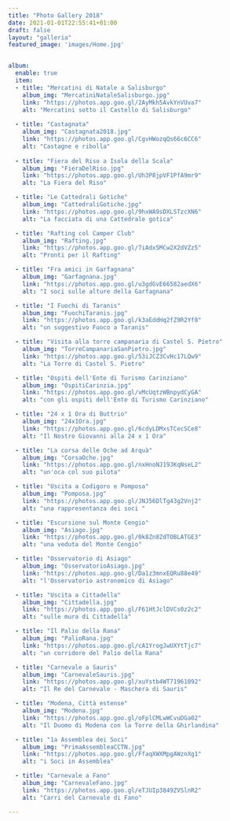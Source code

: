 ```yaml
---
title: "Photo Gallery 2018"
date: 2021-01-01T22:55:41+01:00
draft: false
layout: "galleria"
featured_image: 'images/Home.jpg'


album:
  enable: true
  item:
  - title: "Mercatini di Natale a Salisburgo"
    album_img: "MercatiniNataleSalisburgo.jpg"
    link: "https://photos.app.goo.gl/2AyMkh5AvkYnVUva7"
    alt: "Mercatini sotto il Castello di Salisburgo"
  
  - title: "Castagnata"
    album_img: "Castagnata2018.jpg"
    link: "https://photos.app.goo.gl/CgvHWozqQs66c6CC6"
    alt: "Castagne e ribolla"
  
  - title: "Fiera del Riso a Isola della Scala"
    album_img: "FieraDelRiso.jpg"
    link: "https://photos.app.goo.gl/Uh3P8jpVF1PfA9mr9"
    alt: "La Fiera del Riso"

  - title: "Le Cattedrali Gotiche"
    album_img: "CattedraliGotiche.jpg"
    link: "https://photos.app.goo.gl/9hxWA9sDXLSTzcXN6"
    alt: "La facciata di una Cattedrale gotica"

  - title: "Rafting col Camper Club"
    album_img: "Rafting.jpg"
    link: "https://photos.app.goo.gl/7iAdx5MCw2X2dVZz5"
    alt: "Pronti per il Rafting"

  - title: "Fra amici in Garfagnana"
    album_img: "Garfagnana.jpg"
    link: "https://photos.app.goo.gl/u3gdGvE66582aedX6"
    alt: "I soci sulle alture della Garfagnana"

  - title: "I Fuochi di Taranis"
    album_img: "FuochiTaranis.jpg"
    link: "https://photos.app.goo.gl/k3aEddHq2fZ9R2Yf8"
    alt: "un suggestivo Fuoco a Taranis"

  - title: "Visita alla torre campanaria di Castel S. Pietro"
    album_img: "TorreCampanariaSanPietro.jpg"
    link: "https://photos.app.goo.gl/53iJCZ3CvHc17LQw9"
    alt: "La Torre di Castel S. Pietro"

  - title: "Ospiti dell'Ente di Turismo Carinziano"
    album_img: "OspitiCarinzia.jpg"
    link: "https://photos.app.goo.gl/vMcUqtzWBnpydCyGA"
    alt: "con gli ospiti dell'Ente di Turismo Carinziano"

  - title: "24 x 1 Ora di Buttrio"
    album_img: "24x1Ora.jpg"
    link: "https://photos.app.goo.gl/6cdyLDMxsTCecSCe8"
    alt: "Il Nostro Giovanni alla 24 x 1 Ora"

  - title: "La corsa delle Oche ad Arquà"
    album_img: "CorsaOche.jpg"
    link: "https://photos.app.goo.gl/nxHnoNJ19JKqNseL2"
    alt: "un'oca col suo pilota"

  - title: "Uscita a Codigoro e Pomposa"
    album_img: "Pomposa.jpg"
    link: "https://photos.app.goo.gl/JNJ56DlTg43g2Vnj2"
    alt: "una rappresentanza dei soci "

  - title: "Escursione sul Monte Cengio"
    album_img: "Asiago.jpg"
    link: "https://photos.app.goo.gl/0k8Zn8ZdTOBLATGE3"
    alt: "una veduta del Monte Cengio"

  - title: "Osservatorio di Asiago"
    album_img: "OsservatorioAsiago.jpg"
    link: "https://photos.app.goo.gl/Da1z3mnxEQRu88e49"
    alt: "l'Osservatorio astronomico di Asiago"

  - title: "Uscita a Cittadella"
    album_img: "Cittadella.jpg"
    link: "https://photos.app.goo.gl/F61HtJclDVCs0z2c2"
    alt: "sulle mura di Cittadella"

  - title: "Il Palio della Rana"
    album_img: "PalioRana.jpg"
    link: "https://photos.app.goo.gl/cA1YrogJwUXYtTjc7"
    alt: "un corridore del Palio della Rana"

  - title: "Carnevale a Sauris"
    album_img: "CarnevaleSauris.jpg"
    link: "https://photos.app.goo.gl/xuYstb4WT71961092"
    alt: "Il Re del Carnevale - Maschera di Sauris"

  - title: "Modena, Città estense"
    album_img: "Modena.jpg"
    link: "https://photos.app.goo.gl/oFplCMLwWCvuDGa02"
    alt: "Il Duomo di Modena con la Torre della Ghirlandina"

  - title: "1a Assemblea dei Soci"
    album_img: "PrimaAssembleaCCTN.jpg"
    link: "https://photos.app.goo.gl/FfaqXWXMpgAWznXg1"
    alt: "i Soci in Assemblea"

  - title: "Carnevale a Fano"
    album_img: "CarnevaleFano.jpg"
    link: "https://photos.app.goo.gl/eTJUIp3849ZVSlnR2"
    alt: "Carri del Carnevale di Fano"

---
```

